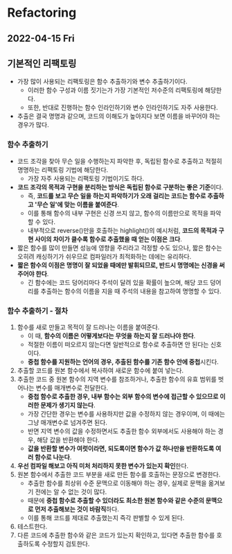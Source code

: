 # Refactoring
## 2022-04-15 Fri

## 기본적인 리팩토링
* 가장 많이 사용되는 리팩토링은 함수 추출하기와 변수 추출하기이다.
  * 이러한 함수 구성과 이름 짓기는가 가장 기본적인 저수준의 리팩토링에 해당한다.
  * 또한, 반대로 진행하는 함수 인라인하기와 변수 인라인하기도 자주 사용한다.
* 추출은 결국 명명과 같으며, 코드의 이해도가 높아지다 보면 이름을 바꾸어야 하는 경우가 많다.

### 함수 추출하기
* 코드 조각을 찾아 무슨 일을 수행하는지 파악한 후, 독립된 함수로 추출하고 적절히 명명하는 리팩토링 기법에 해당한다.
  * 가장 자주 사용되는 리팩토링 기법이기도 하다.
* **코드 조각의 목적과 구현을 분리하는 방식은 독립된 함수로 구분하는 좋은 기준**이다.
  * 즉, **코드를 보고 무슨 일을 하는지 파악하기가 오래 걸리는 코드는 함수로 추출하고 '무슨 일'에 맞는 이름을 붙여준다**.
  * 이를 통해 함수의 내부 구현은 신경 쓰지 않고, 함수의 이름만으로 목적을 파악할 수 있다.
  * 내부적으로 reverse()만을 호출하는 highlight()의 예시처럼, **코드의 목적과 구현 사이의 차이가 클수록 함수로 추출했을 때 얻는 이점은 크다**.
* 짧은 함수를 많이 만들면 성능에 영향을 주리라고 걱정할 수도 있으나, 짧은 함수는 오히려 캐싱하기가 쉬우므로 컴파일러가 최적화하는 데에는 유리하다.
* **짧은 함수의 이점은 명명이 잘 되었을 때에만 발휘되므로, 반드시 명명에는 신경을 써주어야 한다**.
  * 긴 함수에는 코드 덩어리마다 주석이 달려 있을 확률이 높으며, 해당 코드 덩어리를 추출하는 함수의 이름을 지을 때 주석의 내용을 참고하여 명명할 수 있다.

### 함수 추출하기 - 절차
1. 함수를 새로 만들고 목적이 잘 드러나는 이름을 붙여준다.
   * 이 때, **함수의 이름은 어떻게보다는 무엇을 하는지 잘 드러나야 한다**.
   * 적절한 이름이 떠오르지 않는다면 일반적으로 함수로 추출하면 안 된다는 신호이다.
   * **중첩 함수를 지원하는 언어의 경우, 추출된 함수를 기존 함수 안에 중첩**시킨다.
2. 추출할 코드를 원본 함수에서 복사하여 새로운 함수에 붙여 넣는다.
3. 추출한 코드 중 원본 함수의 지역 변수를 참조하거나, 추출한 함수의 유효 범위를 벗어나는 변수를 매개변수로 전달한다.
   * **중첩 함수로 추출한 경우, 내부 함수는 외부 함수의 변수에 접근할 수 있으므로 이러한 문제가 생기지 않는다**.
   * 가장 간단한 경우는 변수를 사용하지만 값을 수정하지 않는 경우이며, 이 때에는 그냥 매개변수로 넘겨주면 된다.
   * 반면 지역 변수의 값을 수정하면서도 추출한 함수 외부에서도 사용해야 하는 경우, 해당 값을 반환해야 한다. 
   * **값을 반환할 변수가 여럿이라면, 되도록이면 함수가 값 하나만을 반환하도록 여러 함수로 나눈다**.
4. **우선 컴파일 해보고 아직 미처 처리하지 못한 변수가 있는지 확인**한다.
5. 원본 함수에서 추출한 코드 부분을 새로 만든 함수를 호출하는 문장으로 변경한다.
   * 추출한 함수를 최상위 수준 문맥으로 이동해야 하는 경우, 실제로 문맥을 옮겨보기 전에는 알 수 없는 것이 많다.
   * 때문에 **중첩 함수로 추출할 수 있더라도 최소한 원본 함수와 같은 수준의 문맥으로 먼저 추출해보는 것이 바람직**하다.
   * 이를 통해 코드를 제대로 추출했는지 즉각 판별할 수 있게 된다.
6. 테스트한다.
7. 다른 코드에 추출한 함수와 같은 코드가 있는지 확인하고, 있다면 추출한 함수를 호출하도록 수정할지 검토한다.
